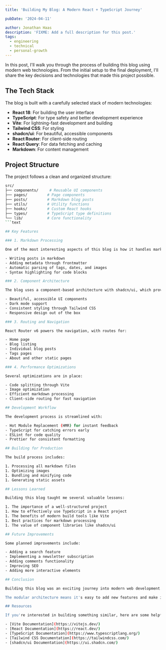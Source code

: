 ```yaml
---
title: 'Building My Blog: A Modern React + TypeScript Journey'

pubDate: '2024-04-11'

author: Jonathan Haas
description: 'FIXME: Add a full description for this post.'
tags:
  - engineering
  - technical
  - personal-growth
---
```


In this post, I'll walk you through the process of building this blog using modern web technologies. From the initial setup to the final deployment, I'll share the key decisions and technologies that made this project possible.

## The Tech Stack

The blog is built with a carefully selected stack of modern technologies:

- **React 18**: For building the user interface
- **TypeScript**: For type safety and better development experience
- **Vite**: For lightning-fast development and building
- **Tailwind CSS**: For styling
- **shadcn/ui**: For beautiful, accessible components
- **React Router**: For client-side routing
- **React Query**: For data fetching and caching
- **Markdown**: For content management

## Project Structure

The project follows a clean and organized structure:

````bash
src/
├── components/     # Reusable UI components
├── pages/         # Page components
├── posts/         # Markdown blog posts
├── utils/         # Utility functions
├── hooks/         # Custom React hooks
├── types/         # TypeScript type definitions
└── lib/           # Core functionality
```text

## Key Features

### 1. Markdown Processing

One of the most interesting aspects of this blog is how it handles markdown content. I created a custom Vite plugin that processes markdown files and their frontmatter. This allows for:

- Writing posts in markdown
- Adding metadata through frontmatter
- Automatic parsing of tags, dates, and images
- Syntax highlighting for code blocks

### 2. Component Architecture

The blog uses a component-based architecture with shadcn/ui, which provides:

- Beautiful, accessible UI components
- Dark mode support
- Consistent styling through Tailwind CSS
- Responsive design out of the box

### 3. Routing and Navigation

React Router v6 powers the navigation, with routes for:

- Home page
- Blog listing
- Individual blog posts
- Tags pages
- About and other static pages

### 4. Performance Optimizations

Several optimizations are in place:

- Code splitting through Vite
- Image optimization
- Efficient markdown processing
- Client-side routing for fast navigation

## Development Workflow

The development process is streamlined with:

- Hot Module Replacement (HMR) for instant feedback
- TypeScript for catching errors early
- ESLint for code quality
- Prettier for consistent formatting

## Building for Production

The build process includes:

1. Processing all markdown files
1. Optimizing images
1. Bundling and minifying code
1. Generating static assets

## Lessons Learned

Building this blog taught me several valuable lessons:

1. The importance of a well-structured project
1. How to effectively use TypeScript in a React project
1. The benefits of modern build tools like Vite
1. Best practices for markdown processing
1. The value of component libraries like shadcn/ui

## Future Improvements

Some planned improvements include:

- Adding a search feature
- Implementing a newsletter subscription
- Adding comments functionality
- Improving SEO
- Adding more interactive elements

## Conclusion

Building this blog was an exciting journey into modern web development. The combination of React, TypeScript, and other modern tools made it possible to create a fast, maintainable, and beautiful blog that's a joy to write for and read.

The modular architecture means it's easy to add new features and make improvements over time. I'm looking forward to seeing how this blog evolves as I continue to learn and improve my web development skills.

## Resources

If you're interested in building something similar, here are some helpful resources:

- [Vite Documentation](https://vitejs.dev/)
- [React Documentation](https://react.dev/)
- [TypeScript Documentation](https://www.typescriptlang.org/)
- [Tailwind CSS Documentation](https://tailwindcss.com/)
- [shadcn/ui Documentation](https://ui.shadcn.com/)
````
